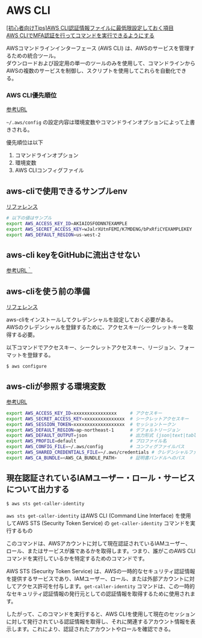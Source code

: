 # AWS CLI

[[初心者向けTips]AWS CLI認証情報ファイルに最低限設定しておく項目](https://dev.classmethod.jp/articles/20200415-awscli-credential-files/)  
[AWS CLIでMFA認証を行ってコマンドを実行できるようにする](https://zenn.dev/kkenjii/articles/try-aws-cli-mfa)

AWSコマンドラインインターフェース (AWS CLI) は、AWSのサービスを管理するための統合ツール。  
ダウンロードおよび設定用の単一のツールのみを使用して、コマンドラインからAWSの複数のサービスを制御し、スクリプトを使用してこれらを自動化できる。

### AWS CLI優先順位

[参考URL](https://dev.classmethod.jp/articles/aws-cli-configuration-file-env-option/)

`~/.aws/config` の設定内容は環境変数やコマンドラインオプションによって上書きされる。

優先順位は以下

1. コマンドラインオプション
2. 環境変数
3. AWS CLIコンフィグファイル

## aws-cliで使用できるサンプルenv

[リファレンス](https://docs.aws.amazon.com/ja_jp/cli/latest/userguide/cli-configure-envvars.html)

```sh
# 以下の値はサンプル
export AWS_ACCESS_KEY_ID=AKIAIOSFODNN7EXAMPLE
export AWS_SECRET_ACCESS_KEY=wJalrXUtnFEMI/K7MDENG/bPxRfiCYEXAMPLEKEY
export AWS_DEFAULT_REGION=us-west-2
```

## aws-cli keyをGitHubに流出させない

[参考URL｀](https://kakakakakku.hatenablog.com/entry/2017/02/06/100706)

## aws-cliを使う前の準備

[リフェレンス](https://docs.aws.amazon.com/ja_jp/cli/latest/userguide/cli-configure-quickstart.html#cli-configure-quickstart-creds)

aws-cliをインストールしてクレデンシャルを設定しておく必要がある。  
AWSのクレデンシャルを登録するために、アクセスキー/シークレットキーを取得する必要。

以下コマンドでアクセスキー、シークレットアクセスキー、リージョン、フォーマットを登録する。

`$ aws configure`

## aws-cliが参照する環境変数

[参考URL](https://qiita.com/notakaos/items/4a7774ee6e1d11bb55d2)

```sh
export AWS_ACCESS_KEY_ID=xxxxxxxxxxxxxxxx     # アクセスキー
export AWS_SECRET_ACCESS_KEY=xxxxxxxxxxxxxxx  # シークレットアクセスキー
export AWS_SESSION_TOKEN=xxxxxxxxxxxxxxxxxxx  # セッショントークン
export AWS_DEFAULT_REGION=ap-northeast-1      # デフォルトリージョン
export AWS_DEFAULT_OUTPUT=json                # 出力形式 (json|text|table)
export AWS_PROFILE=default                    # プロファイル名
export AWS_CONFIG_FILE=~/.aws/config          # コンフィグファイルパス
export AWS_SHARED_CREDENTIALS_FILE=~/.aws/credentials # クレデンシャルファイルパス
export AWS_CA_BUNDLE=<AWS_CA_BUNDLE_PATH>     # 証明書バンドルへのパス
```

## 現在認証されているIAMユーザー・ロール・サービスについて出力する

`$ aws sts get-caller-identity`

`aws sts get-caller-identity` はAWS CLI (Command Line Interface) を使用してAWS STS (Security Token Service) の `get-caller-identity` コマンドを実行するもの

このコマンドは、AWSアカウントに対して現在認証されているIAMユーザー、ロール、またはサービスが誰であるかを取得します。つまり、誰がこのAWS CLIコマンドを実行しているかを特定するためのコマンドです。

AWS STS (Security Token Service) は、AWSの一時的なセキュリティ認証情報を提供するサービスであり、IAMユーザー、ロール、または外部アカウントに対してアクセス許可を付与します。`get-caller-identity` コマンドは、この一時的なセキュリティ認証情報の発行元としての認証情報を取得するために使用されます。

したがって、このコマンドを実行すると、AWS CLIを使用して現在のセッションに対して発行されている認証情報を取得し、それに関連するアカウント情報を表示します。これにより、認証されたアカウントやロールを確認できる。
